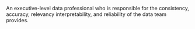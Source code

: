 An executive-level data professional who is responsible for the consistency, accuracy, relevancy interpretability, and reliability of the data team provides.